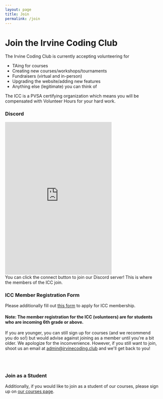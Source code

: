 ```yaml
---
layout: page
title: Join
permalink: /join
---
```


# Join the Irvine Coding Club

The Irvine Coding Club is currently accepting volunteering for 
 - TAing for courses
 - Creating new courses/workshops/tournaments
 - Fundraisers (virtual and in-person)
 - Upgrading the website/adding new features
 - Anything else (legitimate) you can think of

The ICC is a PVSA certifying organization which means you will be compensated with Volunteer Hours for your hard work. 

### Discord

<div class="large text-muted">
  <iframe src="https://discord.com/widget?id=800120401107746846&theme=dark" width="350" height="500" allowtransparency="true" frameborder="0" sandbox="allow-popups allow-popups-to-escape-sandbox allow-same-origin allow-scripts"></iframe>
</div>
You can click the connect button to join our Discord server! This is where the members of the ICC join.

### ICC Member Registration Form
Please additionally fill out [this form](https://forms.gle/Ky4S6YLkkursGyZn6) to apply for ICC membership.

#### Note: The member registration for the ICC (volunteers) are for students who are incoming 6th grade or above.
If you are younger, you can still sign up for courses (and we recommend you do so!) but would advise against joining as a member until you're a bit older. We apologize for the inconvenience. However, if you still want to join, shoot us an email at <a href="mailto:admin@irvinecoding.club">admin@irvinecoding.club</a> and we'll get back to you!

<br />

<br />

### Join as a Student
Additionally, if you would like to join as a student of our courses, please sign up on <a href="{{ site.baseurl }}/courses">our courses page</a>.
